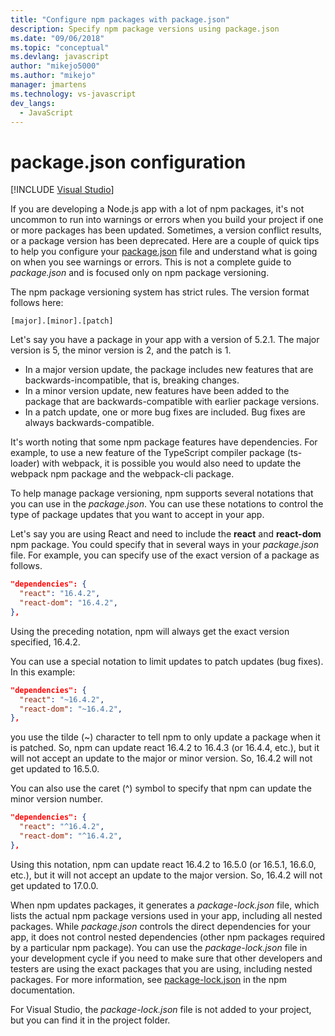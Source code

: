 ```yaml
---
title: "Configure npm packages with package.json"
description: Specify npm package versions using package.json
ms.date: "09/06/2018"
ms.topic: "conceptual"
ms.devlang: javascript
author: "mikejo5000"
ms.author: "mikejo"
manager: jmartens
ms.technology: vs-javascript
dev_langs:
  - JavaScript
---
```

# package.json configuration

 [!INCLUDE [Visual Studio](~/includes/applies-to-version/vs-windows-only.md)]

If you are developing a Node.js app with a lot of npm packages, it's not uncommon to run into warnings or errors when you build your project if one or more packages has been updated. Sometimes, a version conflict results, or a package version has been deprecated. Here are a couple of quick tips to help you configure your [package.json](https://docs.npmjs.com/files/package.json) file and understand what is going on when you see warnings or errors. This is not a complete guide to *package.json* and is focused only on npm package versioning.

The npm package versioning system has strict rules. The version format follows here:

```
[major].[minor].[patch]
```

Let's say you have a package in your app with a version of 5.2.1. The major version is 5, the minor version is 2, and the patch is 1.

* In a major version update, the package includes new features that are backwards-incompatible, that is, breaking changes.
* In a minor version update, new features have been added to the package that are backwards-compatible with earlier package versions.
* In a patch update, one or more bug fixes are included. Bug fixes are always backwards-compatible.

It's worth noting that some npm package features have dependencies. For example, to use a new feature of the TypeScript compiler package (ts-loader) with webpack, it is possible you would also need to update the webpack npm package and the webpack-cli package.

To help manage package versioning, npm supports several notations that you can use in the *package.json*. You can use these notations to control the type of package updates that you want to accept in your app.

Let's say you are using React and need to include the **react** and **react-dom** npm package. You could specify that in several ways in your *package.json* file. For example, you can specify use of the exact version of a package as follows.

  ```json
  "dependencies": {
    "react": "16.4.2",
    "react-dom": "16.4.2",
  },
  ```

Using the preceding notation, npm will always get the exact version specified, 16.4.2.

You can use a special notation to limit updates to patch updates (bug fixes). In this example:

  ```json
  "dependencies": {
    "react": "~16.4.2",
    "react-dom": "~16.4.2",
  },
  ```

you use the tilde (~) character to tell npm to only update a package when it is patched. So, npm can update react 16.4.2 to 16.4.3 (or 16.4.4, etc.), but it will not accept an update to the major or minor version. So, 16.4.2 will not get updated to 16.5.0.

You can also use the caret (^) symbol to specify that npm can update the minor version number.

  ```json
  "dependencies": {
    "react": "^16.4.2",
    "react-dom": "^16.4.2",
  },
  ```

Using this notation, npm can update react 16.4.2 to 16.5.0 (or 16.5.1, 16.6.0, etc.), but it will not accept an update to the major version. So, 16.4.2 will not get updated to 17.0.0.

When npm updates packages, it generates a *package-lock.json* file, which lists the actual npm package versions used in your app, including all nested packages. While *package.json* controls the direct dependencies for your app, it does not control nested dependencies (other npm packages required by a particular npm package). You can use the *package-lock.json* file in your development cycle if you need to make sure that other developers and testers are using the exact packages that you are using, including nested packages. For more information, see [package-lock.json](https://docs.npmjs.com/files/package-lock.json) in the npm documentation.

For Visual Studio, the *package-lock.json* file is not added to your project, but you can find it in the project folder.

